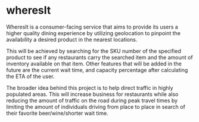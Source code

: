# wheresIt

WheresIt is a consumer-facing service that aims to provide its users a higher quality dining experience by utilizing geolocation to pinpoint the availability a desired product in the nearest locations. 

This will be achieved by searching for the SKU number of the specified product to see if any restaurants carry the searched item and the amount of inventory available on that item. Other features that will be added in the future are the current wait time, and capacity percentage after calculating the ETA of the user.

The broader idea behind this project is to help direct traffic in highly populated areas. This will increase business for restaurants while also reducing the amount of traffic on the road during peak travel times by limiting the amount of individuals driving from place to place in search of their favorite beer/wine/shorter wait time.